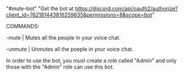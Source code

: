"#mute-bot" 
"Get the bot at https://discord.com/api/oauth2/authorize?client_id=762181443816259635&permissions=8&scope=bot"

COMMANDS:

-mute	|   Mutes all the people in your voice chat.

-unmute	|   Unmutes all the poeple in your voice chat.

In order to use the bot, you must create a role called "Admin" and only those with the "Admin" role can use this bot.

